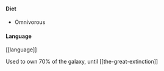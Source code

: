 #### Diet
* Omnivorous

#### Language
[[language]]

Used to own 70% of the galaxy, until [[the-great-extinction]]